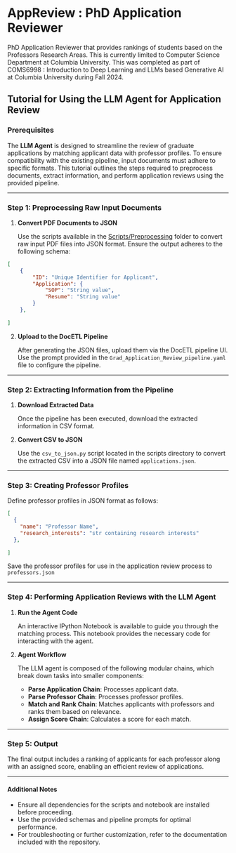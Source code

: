 # AppReview : PhD Application Reviewer
PhD Application Reviewer that provides rankings of students based on the Professors Research Areas. This is currently limited to Computer Science Department at Columbia University.
This was completed as part of COMS6998 : Introduction to Deep Learning and LLMs based Generative AI at Columbia University during Fall 2024.

## Tutorial for Using the LLM Agent for Application Review

### Prerequisites

The **LLM Agent** is designed to streamline the review of graduate applications by matching applicant data with professor profiles. To ensure compatibility with the existing pipeline, input documents must adhere to specific formats. This tutorial outlines the steps required to preprocess documents, extract information, and perform application reviews using the provided pipeline.

---
### Step 1: Preprocessing Raw Input Documents

1. **Convert PDF Documents to JSON**

    Use the scripts available in the [Scripts/Preprocessing](https://github.com/vbainwala/Grad_Application_Reviewer/tree/main/Scripts/Preprocessing) folder to convert raw input PDF files into JSON format. Ensure the output adheres to the following schema:

```json
[
    {
        "ID": "Unique Identifier for Applicant",
        "Application": {
            "SOP": "String value",
            "Resume": "String value"
        }
    },
    
]
```
2. **Upload to the DocETL Pipeline**

    After generating the JSON files, upload them via the DocETL pipeline UI.
    Use the prompt provided in the `Grad_Application_Review_pipeline.yaml` file to configure the pipeline.

---
### Step 2: Extracting Information from the Pipeline

1.	**Download Extracted Data**

    Once the pipeline has been executed, download the extracted information in CSV format.

2.	**Convert CSV to JSON**

    Use the `csv_to_json.py` script located in the scripts directory to convert the extracted CSV into a JSON file named `applications.json`.

---
### Step 3: Creating Professor Profiles

Define professor profiles in JSON format as follows:

```json
[
  {
    "name": "Professor Name",
    "research_interests": "str containing research interests"
  },
  
]
```
Save the professor profiles for use in the application review process to `professors.json`

---
### Step 4: Performing Application Reviews with the LLM Agent

1.	**Run the Agent Code**

    An interactive IPython Notebook is available to guide you through the matching process. This notebook provides the necessary code for interacting with the agent.

2.	**Agent Workflow**

    The LLM agent is composed of the following modular chains, which break down tasks into smaller components:
    - **Parse Application Chain**: Processes applicant data.
    - **Parse Professor Chain**: Processes professor profiles.
    - **Match and Rank Chain**: Matches applicants with professors and ranks them based on relevance.
    - **Assign Score Chain**: Calculates a score for each match.

---
### Step 5: Output

The final output includes a ranking of applicants for each professor along with an assigned score, enabling an efficient review of applications.

---
#### Additional Notes

- Ensure all dependencies for the scripts and notebook are installed before proceeding.
- Use the provided schemas and pipeline prompts for optimal performance.
- For troubleshooting or further customization, refer to the documentation included with the repository.
